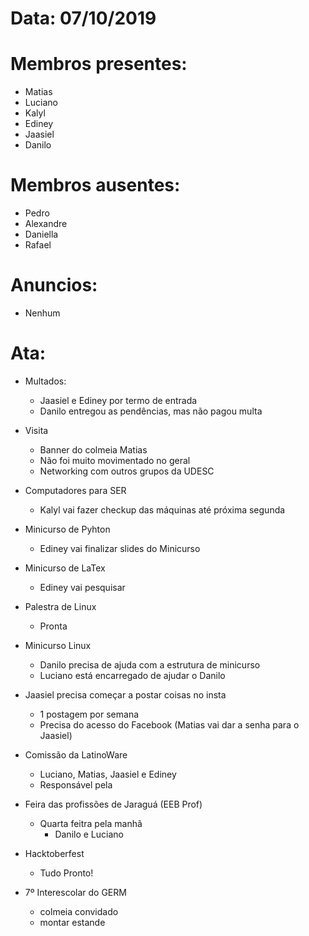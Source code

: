 # Data: 07/10/2019

# Membros presentes:
- Matias
- Luciano
- Kalyl
- Ediney
- Jaasiel
- Danilo

# Membros ausentes:
- Pedro
- Alexandre
- Daniella	
- Rafael

# Anuncios:
- Nenhum

# Ata:

- Multados:
	- Jaasiel e Ediney por termo de entrada
	- Danilo entregou as pendências, mas não pagou multa

- Visita
	- Banner do colmeia Matias
	- Não foi muito movimentado no geral
	- Networking com outros grupos da UDESC

- Computadores para SER
	- Kalyl vai fazer checkup das máquinas até próxima segunda

- Minicurso de Pyhton
	- Ediney vai finalizar slides do Minicurso

- Minicurso de LaTex
	- Ediney vai pesquisar 

- Palestra de Linux
	- Pronta

- Minicurso Linux
	- Danilo precisa de ajuda com a estrutura de minicurso
	- Luciano está encarregado de ajudar o Danilo

- Jaasiel precisa começar a postar coisas no insta
	- 1 postagem por semana
	- Precisa do acesso do Facebook (Matias vai dar a senha para o Jaasiel)

- Comissão da LatinoWare
	- Luciano, Matias, Jaasiel e Ediney
	- Responsável pela

- Feira das profissões de Jaraguá (EEB Prof)
	- Quarta feitra pela manhã
		- Danilo e Luciano

- Hacktoberfest
	- Tudo Pronto!

- 7º Interescolar do GERM
	- colmeia convidado
	- montar estande 